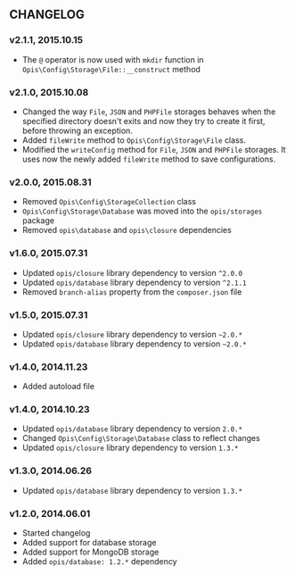 CHANGELOG
-------------
### v2.1.1, 2015.10.15

* The `@` operator is now used with `mkdir` function in `Opis\Config\Storage\File::__construct` method

### v2.1.0, 2015.10.08

* Changed the way `File`, `JSON` and `PHPFile` storages behaves when the specified directory doesn't exits and now
they try to create it first, before throwing an exception.
* Added `fileWrite` method to `Opis\Config\Storage\File` class.
* Modified the `writeConfig` method for `File`, `JSON` and `PHPFile` storages. It uses now the newly added
`fileWrite` method to save configurations.

### v2.0.0, 2015.08.31

* Removed `Opis\Config\StorageCollection` class
* `Opis\Config\Storage\Database` was moved into the `opis/storages` package
* Removed `opis\database` and `opis\closure` dependencies

### v1.6.0, 2015.07.31

* Updated `opis/closure` library dependency to version `^2.0.0`
* Updated `opis/database` library dependency to version `^2.1.1`
* Removed `branch-alias` property from the `composer.json` file

### v1.5.0, 2015.07.31

* Updated `opis/closure` library dependency to version `~2.0.*`
* Updated `opis/database` library dependency to version `~2.0.*`

### v1.4.0, 2014.11.23

* Added autoload file

### v1.4.0, 2014.10.23

* Updated `opis/database` library dependency to version `2.0.*`
* Changed `Opis\Config\Storage\Database` class to reflect changes
* Updated `opis/closure` library dependency to version `1.3.*`

### v1.3.0, 2014.06.26

* Updated `opis/database` library dependency to version `1.3.*`

### v1.2.0, 2014.06.01

* Started changelog
* Added support for database storage
* Added support for MongoDB storage
* Added `opis/database: 1.2.*` dependency
